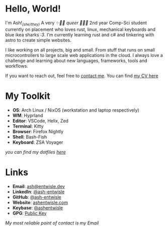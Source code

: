 # Hello, World!

I'm Ash!<sub>*(she/they)*</sub> A very *✨🏳️‍⚧️ queer 🏳️‍⚧️✨* 2nd year Comp-Sci student currently on placement 
who loves rust, linux, mechanical keyboards and blue ikea sharks *:3*. 
I'm currently learning rust and c# and tinkering with astro to create simple websites.

I like working on all projects, big and small. 
From stuff that runs on small microcontrollers to large scale web applications in the cloud.
I always love a challenge and learning about new languages, frameworks, tools and workflows.

If you want to reach out, feel free to [contact me](https://ashentwisle.com/contact).
You can find [my CV here](https://raw.githubusercontent.com/ash-entwisle/cv/main/cv.pdf)

# My Toolkit

- **OS**: Arch Linux / NixOS (workstation and laptop respectively)
- **WM**: Hyprland
- **Editor**: VSCode, Helix, Zed
- **Terminal**: Kitty
- **Browser**: Firefox Nightly
- **Shell**: Bash-Fish
- **Keyboard**: ZSA Voyager

*you can find my dotfiles [here](https://github.com/ash-entwisle/dotfiles/tree/main/configs)*

# Links

- **Email**: [ash@entwisle.dev](mailto:ash@entwisle.dev)
- **LinkedIn**: [@ash-entwisle](https://www.linkedin.com/in/ash-entwisle/)
- **GitHub**: [@ash-entwisle](https://github.com/ash-entwisle)
- **Website**: [ashentwisle.com](https://ashentwisle.com/)
- **Keybase**: [@ashentwisle](https://keybase.io/ashentwisle)
- **GPG**: [Public Key](https://raw.githubusercontent.com/ash-entwisle/ash-entwisle/main/gpg.pub) 

*My most reliable point of contact is my Email*

